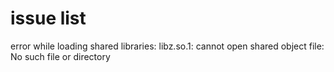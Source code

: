 ﻿# issue list

error while loading shared libraries: libz.so.1: cannot open shared object file: No such file or directory


